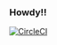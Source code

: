 ### Howdy!!

[![CircleCI](https://circleci.com/gh/thomasmatecki/thomasmatecki.svg?style=svg)](https://circleci.com/gh/thomasmatecki/thomasmatecki)
<!--
**thomasmatecki/thomasmatecki** is a ✨ _special_ ✨ repository because its `README.md` (this file) appears on your GitHub profile.

Here are some ideas to get you started:

- 🔭 I’m currently working on ...
- 🌱 I’m currently learning ...
- 👯 I’m looking to collaborate on ...
- 🤔 I’m looking for help with ...
- 💬 Ask me about ...
- 📫 How to reach me: ...
- 😄 Pronouns: ...
- ⚡ Fun fact: ...
-->

